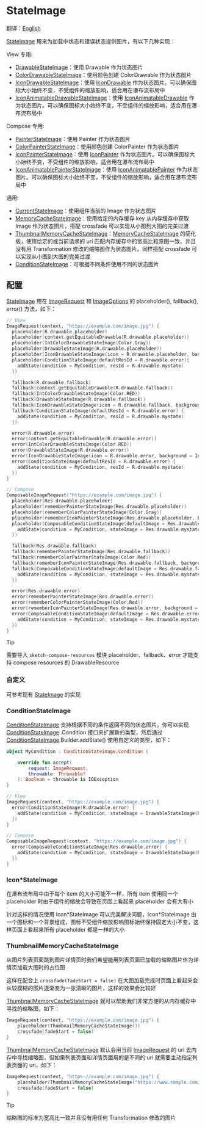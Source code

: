 # StateImage

翻译：[English](state_image.md)

[StateImage] 用来为加载中状态和错误状态提供图片，有以下几种实现：

View 专用:

* [DrawableStateImage]：使用 Drawable 作为状态图片
* [ColorDrawableStateImage]：使用颜色创建 ColorDrawable 作为状态图片
* [IconDrawableStateImage]：使用 [IconDrawable] 作为状态图片。可以确保图标大小始终不变，不受组件的缩放影响，适合用在瀑布流布局中
* [IconAnimatableDrawableStateImage]：使用 [IconAnimatableDrawable]
  作为状态图片。可以确保图标大小始终不变，不受组件的缩放影响，适合用在瀑布流布局中

Compose 专用:

* [PainterStateImage]：使用 Painter 作为状态图片
* [ColorPainterStateImage]：使用颜色创建 ColorPainter 作为状态图片
* [IconPainterStateImage]：使用 [IconPainter] 作为状态图片。可以确保图标大小始终不变，不受组件的缩放影响，适合用在瀑布流布局中
* [IconAnimatablePainterStateImage]：使用 [IconAnimatablePainter]
  作为状态图片。可以确保图标大小始终不变，不受组件的缩放影响，适合用在瀑布流布局中

通用:

* [CurrentStateImage]：使用组件当前的 Image 作为状态图片
* [MemoryCacheStateImage]：使用给定的内存缓存 key 从内存缓存中获取 Image 作为状态图片，搭配 crossfade
  可以实现从小图到大图的完美过渡
* [ThumbnailMemoryCacheStateImage]：[MemoryCacheStateImage] 的简化版，使用给定的或当前请求的 uri
  匹配内存缓存中的宽高比和原图一致，并且没有用 Transformation 修改的缩略图作为状态图片。同样搭配
  crossfade 可以实现从小图到大图的完美过渡
* [ConditionStateImage]：可根据不同条件使用不同的状态图片

## 配置

[StateImage] 用在 [ImageRequest] 和 [ImageOptions] 的 placeholder(), fallback(), error() 方法，如下：

```kotlin
// View
ImageRequest(context, "https://example.com/image.jpg") {
  placeholder(R.drawable.placeholder)
  placeholder(context.getEquitableDrawable(R.drawable.placeholder))
  placeholder(IntColorDrawableStateImage(Color.Gray))
  placeholder(DrawableStateImage(R.drawable.placeholder))
  placeholder(IconDrawableStateImage(icon = R.drawable.placeholder, background = IntColorFetcher(Color.GRAY)))
  placeholder(ConditionStateImage(defaultResId = R.drawable.error){
    addState(condition = MyCondition, resId = R.drawable.mystate)
  })

  fallback(R.drawable.fallback)
  fallback(context.getEquitableDrawable(R.drawable.fallback))
  fallback(IntColorDrawableStateImage(Color.RED))
  fallback(DrawableStateImage(R.drawable.fallback))
  fallback(IconDrawableStateImage(icon = R.drawable.fallback, background = IntColorFetcher(Color.RED)))
  fallback(ConditionStateImage(defaultResId = R.drawable.error) {
    addState(condition = MyCondition, resId = R.drawable.mystate)
  })

  error(R.drawable.error)
  error(context.getEquitableDrawable(R.drawable.error))
  error(IntColorDrawableStateImage(Color.RED))
  error(DrawableStateImage(R.drawable.error))
  error(IconDrawableStateImage(icon = R.drawable.error, background = IntColorFetcher(Color.RED)))
  error(ConditionStateImage(defaultResId = R.drawable.error) {
    addState(condition = MyCondition, resId = R.drawable.mystate)
  })
}

// Compose
ComposableImageRequest("https://example.com/image.jpg") {
  placeholder(Res.drawable.placeholder)
  placeholder(rememberPainterStateImage(Res.drawable.placeholder))
  placeholder(rememberColorPainterStateImage(Color.Gray))
  placeholder(rememberIconPainterStateImage(Res.drawable.placeholder, background = Color.Gray))
  placeholder(ComposableConditionStateImage(defaultImage = Res.drawable.placeholder){
    addState(condition = MyCondition, stateImage = Res.drawable.mystate)
  })

  fallback(Res.drawable.fallback)
  fallback(rememberPainterStateImage(Res.drawable.fallback))
  fallback(rememberColorPainterStateImage(Color.Red))
  fallback(rememberIconPainterStateImage(Res.drawable.fallback, background = Color.Red))
  fallback(ComposableConditionStateImage(defaultImage = Res.drawable.fallback){
    addState(condition = MyCondition, stateImage = Res.drawable.mystate)
  })

  error(Res.drawable.error)
  error(rememberPainterStateImage(Res.drawable.error))
  error(rememberColorPainterStateImage(Color.Red))
  error(rememberIconPainterStateImage(Res.drawable.error, background = Color.Red))
  error(ComposableConditionStateImage(defaultImage = Res.drawable.error){
    addState(condition = MyCondition, stateImage = Res.drawable.mystate)
  })
}
```

> [!TIP]
> 需要导入 `sketch-compose-resources` 模块 placeholder、fallback、error 才能支持 compose resources 的
> DrawableResource

### 自定义

可参考现有 [StateImage] 的实现

### ConditionStateImage

[ConditionStateImage] 支持根据不同的条件返回不同的状态图片，你可以实现 [ConditionStateImage]
.Condition
接口来扩展新的类型，然后通过 [ConditionStateImage].Builder.addState() 使用自定义的类型，如下：

```kotlin
object MyCondition : ConditionStateImage.Condition {

    override fun accept(
        request: ImageRequest,
        throwable: Throwable?
    ): Boolean = throwable is IOException
}

// View
ImageRequest(context, "https://example.com/image.jpg") {
  error(ConditionStateImage(R.drawable.error) {
    addState(condition = MyCondition, stateImage = DrawableStateImage(R.drawable.mystate))
  })
}

// Compose
ComposableImageRequest(context, "https://example.com/image.jpg") {
  error(ComposableConditionStateImage(Res.drawable.error) {
    addState(condition = MyCondition, stateImage = DrawableStateImage(Res.drawable.mystate))
  })
}
```

### Icon*StateImage

在瀑布流布局中由于每个 item 的大小可能不一样，所有 item 使用同一个 placeholder 时由于组件的缩放会导致在页面上看起来
placeholder 会有大有小

针对这样的情况使用 Icon\*StateImage 可以完美解决问题，Icon\*StateImage
由一个图标和一个背景组成，图标不受组件缩放影响图标始终保持固定大小不变，这样页面上看起来所有
placeholder 都是一样的大小

### ThumbnailMemoryCacheStateImage

从图片列表页面跳到图片详情页时我们希望能用列表页面已加载的缩略图片作为详情页加载大图时的占位图

这样在配合上 `crossfade(fadeStart = false)` 在大图加载完成时页面上看起来会从较模糊的图片逐渐变为一张清晰的图片，这样的效果会比较好

[ThumbnailMemoryCacheStateImage] 就可以帮助我们非常方便的从内存缓存中寻找的缩略图，如下：

```kotlin
ImageRequest(context, "https://example.com/image.jpg") {
    placeholder(ThumbnailMemoryCacheStateImage())
    crossfade(fadeStart = false)
}
```

[ThumbnailMemoryCacheStateImage] 默认会用当前 [ImageRequest] 的 uri 去内存中寻找缩略图，但如果列表页面和详情页面用的是不同的
uri 就需要主动指定列表页面的 uri，如下：

```kotlin
ImageRequest(context, "https://example.com/image.jpg") {
    placeholder(ThumbnailMemoryCacheStateImage("https://www.sample.com/image.jpg?widht=300"))
    crossfade(fadeStart = false)
}
```

> [!TIP]
> 缩略图的标准为宽高比一致并且没有用任何 Transformation 修改的图片

[StateImage]: ../sketch-core/src/commonMain/kotlin/com/github/panpf/sketch/state/StateImage.kt

[ColorDrawableStateImage]: ../sketch-core/src/androidMain/kotlin/com/github/panpf/sketch/state/ColorDrawableStateImage.kt

[ColorPainterStateImage]: ../sketch-compose-core/src/commonMain/kotlin/com/github/panpf/sketch/state/ColorPainterStateImage.kt

[ConditionStateImage]: ../sketch-core/src/commonMain/kotlin/com/github/panpf/sketch/state/ConditionStateImage.common.kt

[DrawableStateImage]: ../sketch-core/src/androidMain/kotlin/com/github/panpf/sketch/state/DrawableStateImage.kt

[IconDrawableStateImage]: ../sketch-core/src/androidMain/kotlin/com/github/panpf/sketch/state/IconDrawableStateImage.kt

[IconAnimatableDrawableStateImage]: ../sketch-core/src/androidMain/kotlin/com/github/panpf/sketch/state/IconAnimatableDrawableStateImage.kt

[IconPainterStateImage]: ../sketch-compose-core/src/commonMain/kotlin/com/github/panpf/sketch/state/IconPainterStateImage.common.kt

[IconAnimatablePainterStateImage]: ../sketch-compose-core/src/commonMain/kotlin/com/github/panpf/sketch/state/IconAnimatablePainterStateImage.common.kt

[MemoryCacheStateImage]: ../sketch-core/src/commonMain/kotlin/com/github/panpf/sketch/state/MemoryCacheStateImage.kt

[ThumbnailMemoryCacheStateImage]: ../sketch-core/src/commonMain/kotlin/com/github/panpf/sketch/state/ThumbnailMemoryCacheStateImage.kt

[ImageRequest]: ../sketch-core/src/commonMain/kotlin/com/github/panpf/sketch/request/ImageRequest.common.kt

[ImageOptions]: ../sketch-core/src/commonMain/kotlin/com/github/panpf/sketch/request/ImageOptions.common.kt

[CurrentStateImage]: ../sketch-core/src/commonMain/kotlin/com/github/panpf/sketch/state/CurrentStateImage.kt

[PainterStateImage]: ../sketch-compose-core/src/commonMain/kotlin/com/github/panpf/sketch/state/PainterStateImage.kt

[IconPainter]: ../sketch-compose-core/src/commonMain/kotlin/com/github/panpf/sketch/painter/IconPainter.common.kt

[IconAnimatablePainter]: ../sketch-compose-core/src/commonMain/kotlin/com/github/panpf/sketch/painter/IconAnimatablePainter.common.kt

[IconAnimatableDrawable]: ../sketch-core/src/androidMain/kotlin/com/github/panpf/sketch/drawable/IconAnimatableDrawable.kt

[IconDrawable]: ../sketch-core/src/androidMain/kotlin/com/github/panpf/sketch/drawable/IconDrawable.kt

